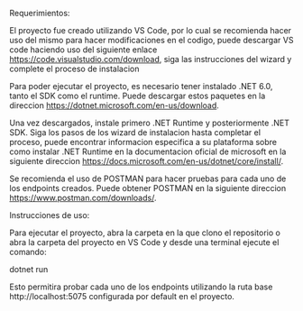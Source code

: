 Requerimientos:

El proyecto fue creado utilizando VS Code, por lo cual se recomienda hacer uso del mismo para hacer modificaciones en el codigo, puede descargar VS code haciendo uso del siguiente enlace https://code.visualstudio.com/download, siga las instrucciones del wizard y complete el proceso de instalacion

Para poder ejecutar el proyecto, es necesario tener instalado .NET 6.0, tanto el SDK como el runtime. Puede descargar estos paquetes en la direccion https://dotnet.microsoft.com/en-us/download.

Una vez descargados, instale primero .NET Runtime y posteriormente .NET SDK. Siga los pasos de los wizard de instalacion hasta completar el proceso, puede encontrar informacion especifica a su plataforma sobre como instalar .NET Runtime en la documentacion oficial de microsoft en la siguiente direccion https://docs.microsoft.com/en-us/dotnet/core/install/.

Se recomienda el uso de POSTMAN para hacer pruebas para cada uno de los endpoints creados. Puede obtener POSTMAN en la siguiente direccion
https://www.postman.com/downloads/.

Instrucciones de uso:

Para ejecutar el proyecto, abra la carpeta en la que clono el repositorio o abra la carpeta del proyecto en VS Code y desde una terminal ejecute el comando:

dotnet run

Esto permitira probar cada uno de los endpoints utilizando la ruta base http://localhost:5075 configurada por default en el proyecto.


